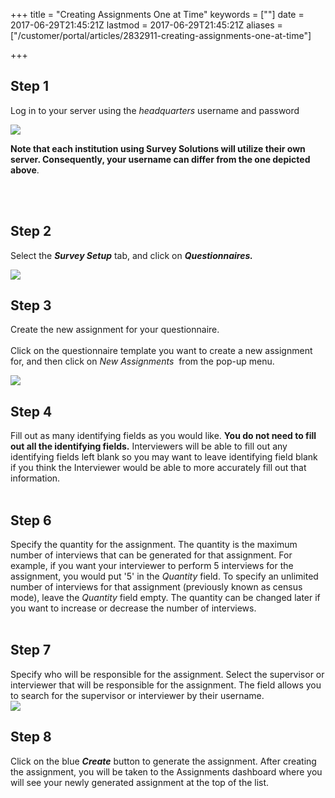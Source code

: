 +++
title = "Creating Assignments One at Time"
keywords = [""]
date = 2017-06-29T21:45:21Z
lastmod = 2017-06-29T21:45:21Z
aliases = ["/customer/portal/articles/2832911-creating-assignments-one-at-time"]

+++

Step 1
------

  
Log in to your server using the *headquarters* username and password  
  
  
![](/images/732100.png)  
  
  
**Note that each institution using Survey Solutions will utilize their
own server. Consequently, your username can differ from the one depicted
above**.   
 

 

Step 2
------

  
Select the ***Survey Setup*** tab, and click on ***Questionnaires.***  
  
![](/images/793728.png)

Step 3
------

  
Create the new assignment for your questionnaire.  
   
Click on the questionnaire template you want to create a new assignment
for, and then click on *New Assignments*  from the pop-up menu.   
  
![](/images/793730.png)

Step 4
------

  
Fill out as many identifying fields as you would like. **You do not need
to fill out all the identifying fields.** Interviewers will be able to
fill out any identifying fields left blank so you may want to leave
identifying field blank if you think the Interviewer would be able to
more accurately fill out that information.  
 

Step 6
------

Specify the quantity for the assignment. The quantity is the maximum
number of interviews that can be generated for that assignment. For
example, if you want your interviewer to perform 5 interviews for the
assignment, you would put '5' in the *Quantity* field. To specify an
unlimited number of interviews for that assignment (previously known as
census mode), leave the *Quantity* field empty. The quantity can be
changed later if you want to increase or decrease the number of
interviews.  
 

Step 7
------

Specify who will be responsible for the assignment. Select the
supervisor or interviewer that will be responsible for the assignment.
The field allows you to search for the supervisor or interviewer by
their username.  
![](/images/793731.png)

Step 8
------

Click on the blue ***Create*** button to generate the assignment. After
creating the assignment, you will be taken to the Assignments dashboard
where you will see your newly generated assignment at the top of the
list.
